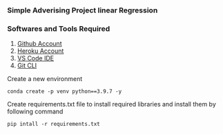 ### Simple Adverising Project linear Regression

### Softwares and Tools Required

1. [Github Account](https://github.com)
2. [Heroku Account](https://heroku.com)
2. [VS Code IDE](https://code.visualstudio.com/)
3. [Git CLI](https://git-scm.com/book/en/v2/Getting-Started-The-Command-Line)

Create a new environment 
```
conda create -p venv python==3.9.7 -y
```
Create requirements.txt file to install required libraries and install them by following command
```
pip intall -r requirements.txt
```
